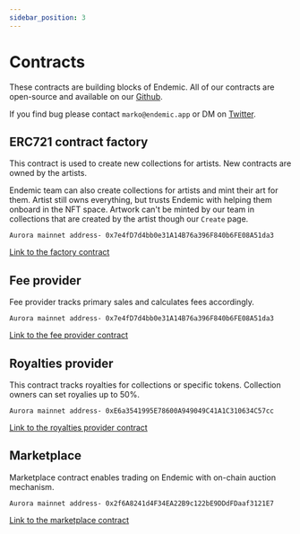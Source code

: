 ```yaml
---
sidebar_position: 3
---
```


# Contracts
These contracts are building blocks of Endemic. All of our contracts are open-source and available on our [Github](https://github.com/Endemic-NFT/endemic-contracts).

If you find bug please contact `marko@endemic.app` or DM on [Twitter](https://twitter.com/0xMarko).

## ERC721 contract factory
This contract is used to create new collections for artists. New contracts are owned by the artists. 

Endemic team can also create collections for artists and mint their art for them. Artist still owns everything, but trusts Endemic with helping them onboard in the NFT space. Artwork can't be minted by our team in collections that are created by the artist though our `Create` page.

```
Aurora mainnet address- 0x7e4fD7d4bb0e31A14B76a396F840b6FE08A51da3
```

[Link to the factory contract](https://explorer.aurora.dev/address/0x7e4fD7d4bb0e31A14B76a396F840b6FE08A51da3)

## Fee provider
Fee provider tracks primary sales and calculates fees accordingly.

```
Aurora mainnet address- 0x7e4fD7d4bb0e31A14B76a396F840b6FE08A51da3
```

[Link to the fee provider contract](https://explorer.aurora.dev/address/0x7e4fD7d4bb0e31A14B76a396F840b6FE08A51da3)

## Royalties provider
This contract tracks royalties for collections or specific tokens. Collection owners can set royalies up to 50%.

```
Aurora mainnet address- 0xE6a3541995E78600A949049C41A1C310634C57cc
```

[Link to the royalties provider contract](https://explorer.aurora.dev/address/0xE6a3541995E78600A949049C41A1C310634C57cc)


## Marketplace
Marketplace contract enables trading on Endemic with on-chain auction mechanism.

```
Aurora mainnet address- 0x2f6A8241d4F34EA22B9c122bE9DDdFDaaf3121E7
```

[Link to the marketplace contract](https://explorer.aurora.dev/address/0x2f6A8241d4F34EA22B9c122bE9DDdFDaaf3121E7)
